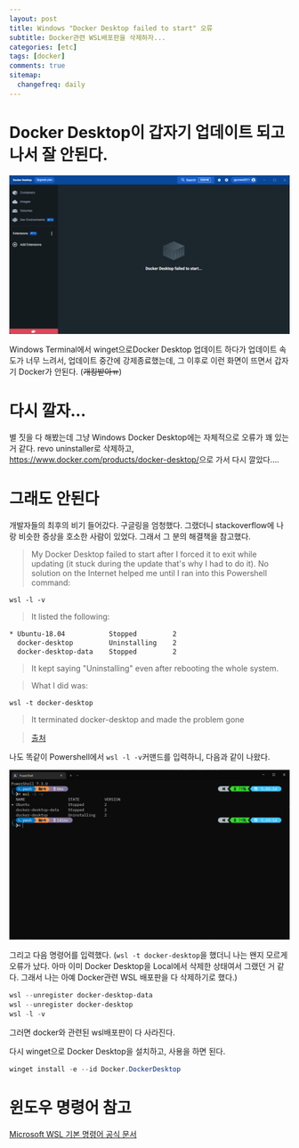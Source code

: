 ```yaml
---
layout: post
title: Windows "Docker Desktop failed to start" 오류
subtitle: Docker관련 WSL배포판을 삭제하자...
categories: [etc]
tags: [docker]
comments: true
sitemap:
  changefreq: daily
---
```


# Docker Desktop이 갑자기 업데이트 되고 나서 잘 안된다.

![오류 화면](/assets/img/2022-12-05-docker-desktop-failed-to-start/오류.png)

Windows Terminal에서 winget으로Docker Desktop 업데이트 하다가 업데이트 속도가 너무 느려서, 업데이트 중간에 강제종료했는데, 그 이후로 이런 화면이 뜨면서 갑자기 Docker가 안된다. (~~개킹받아ㅠ~~)

# 다시 깔자...

별 짓을 다 해봤는데 그냥 Windows Docker Desktop에는 자체적으로 오류가 꽤 있는 거 같다. revo uninstaller로 삭제하고, <https://www.docker.com/products/docker-desktop/>으로 가서 다시 깔았다....

# 그래도 안된다

개발자들의 최후의 비기 들어갔다. 구글링을 엄청했다. 그랬더니 stackoverflow에 나랑 비슷한 증상을 호소한 사람이 있었다. 그래서 그 분의 해결책을 참고했다.

> My Docker Desktop failed to start after I forced it to exit while updating (it stuck during the update that's why I had to do it). No solution on the Internet helped me until I ran into this Powershell command:

```
wsl -l -v
```

> It listed the following:

```
* Ubuntu-18.04           Stopped         2
  docker-desktop         Uninstalling    2
  docker-desktop-data    Stopped         2
```

> It kept saying "Uninstalling" even after rebooting the whole system.

> What I did was:

```
wsl -t docker-desktop
```

> It terminated docker-desktop and made the problem gone

> [출처](https://stackoverflow.com/questions/67406780/not-able-to-start-docker-desktop-in-windows/73733654#73733654)

나도 똑같이 Powershell에서 `wsl -l -v`커맨드를 입력하니, 다음과 같이 나왔다.

![](/assets/img/2022-12-05-docker-desktop-failed-to-start/powershell-오류-화면.png)

그리고 다음 명령어를 입력했다. (`wsl -t docker-desktop`을 했더니 나는 왠지 모르게 오류가 났다. 아마 이미 Docker Desktop을 Local에서 삭제한 상태여서 그랬던 거 같다. 그래서 나는 아예 Docker관련 WSL 배포판을 다 삭제하기로 했다.)

```powershell
wsl --unregister docker-desktop-data
wsl --unregister docker-desktop
wsl -l -v
```

그러면 docker와 관련된 wsl배포판이 다 사라진다.

다시 winget으로 Docker Desktop을 설치하고, 사용을 하면 된다.

```powershell
winget install -e --id Docker.DockerDesktop
```

# 윈도우 명령어 참고

[Microsoft WSL 기본 명령어 공식 문서](https://learn.microsoft.com/ko-kr/windows/wsl/basic-commands)
